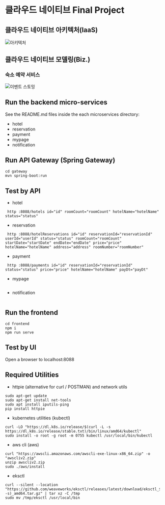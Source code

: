 # 클라우드 네이티브 Final Project

## 클라우드 네이티브 아키텍처(IaaS)
![아키텍처](https://github.com/user-attachments/assets/16c92016-bce8-4ad8-b589-283e92cdd41a)


## 클라우드 네이티브 모델링(Biz.)
### 숙소 예약 서비스
![이벤트 스토밍](https://github.com/user-attachments/assets/b8917c7b-91ba-46ff-9534-16f1d8bcfacd)


## Run the backend micro-services
See the README.md files inside the each microservices directory:

- hotel
- reservation
- payment
- mypage
- notification


## Run API Gateway (Spring Gateway)
```
cd gateway
mvn spring-boot:run
```

## Test by API
- hotel
```
 http :8088/hotels id="id" roomCount="roomCount" hotelName="hotelName" status="status" 
```
- reservation
```
 http :8088/hotelReservations id="id" reservationId="reservationId" userId="userId" status="status" roomCount="roomCount" startDate="startDate" endDate="endDate" price="price" hotelName="hotelName" address="address" roomNumber="roomNumber" 
```
- payment
```
 http :8088/payments id="id" reservationId="reservationId" status="status" price="price" hotelName="hotelName" payDt="payDt" 
```
- mypage
```
```
- notification
```
```


## Run the frontend
```
cd frontend
npm i
npm run serve
```

## Test by UI
Open a browser to localhost:8088

## Required Utilities

- httpie (alternative for curl / POSTMAN) and network utils
```
sudo apt-get update
sudo apt-get install net-tools
sudo apt install iputils-ping
pip install httpie
```

- kubernetes utilities (kubectl)
```
curl -LO "https://dl.k8s.io/release/$(curl -L -s https://dl.k8s.io/release/stable.txt)/bin/linux/amd64/kubectl"
sudo install -o root -g root -m 0755 kubectl /usr/local/bin/kubectl
```

- aws cli (aws)
```
curl "https://awscli.amazonaws.com/awscli-exe-linux-x86_64.zip" -o "awscliv2.zip"
unzip awscliv2.zip
sudo ./aws/install
```

- eksctl 
```
curl --silent --location "https://github.com/weaveworks/eksctl/releases/latest/download/eksctl_$(uname -s)_amd64.tar.gz" | tar xz -C /tmp
sudo mv /tmp/eksctl /usr/local/bin
```

